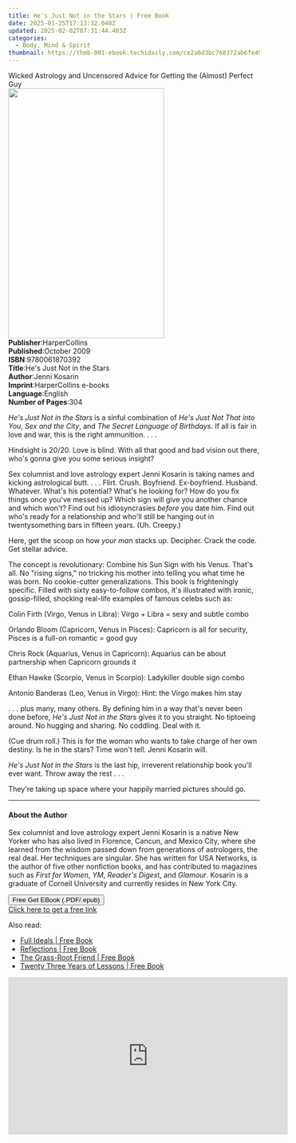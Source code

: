 ```yaml
---
title: He's Just Not in the Stars | Free Book
date: 2025-01-25T17:13:32.040Z
updated: 2025-02-02T07:31:44.403Z
categories:
  - Body, Mind & Spirit
thumbnail: https://thmb-001-ebook.techidaily.com/ce2a6d3bc768372ab6fe49f17aac06f2601a1dca993c1064a5dbb5b5a93d68f3.jpg
---
```

<main id="book-container">
  <div class="flex flex-col">
    <div class="book-brief flex-1 py-6 px-4 sm:p-6 md:py-10 md:px-8">
      <!-- brief-->
      <div class="book-brief-main">
        Wicked Astrology and Uncensored Advice for Getting the (Almost) Perfect
        Guy
      </div>
    </div>
    <div
      class="book-meta-info flex-1 grid gap-4 col-start-1 col-end-3 row-start-1 sm:mb-6 sm:grid-cols-4 lg:gap-6 lg:col-start-2 lg:row-end-6 lg:row-span-6 lg:mb-0"
    >
      <div
        class="book-meta-info-left place-content-center mt-4 p-4 text-sm leading-6 col-start-2 col-span-2 dark:text-slate-400"
      >
        <img
          class="w-full h-500 object-cover rounded-lg sm:h-255 sm:col-span-2 lg:col-span-full"
          src="https://img-001-ebook.techidaily.com/780b17a45e09161e8bf8569ca150139a8d7e78fbd2384ec77483f8968c2236d9.jpg"
          alt=""
          width="312"
          height="500"
        />
      </div>
      <div
        class="book-meta-info-right mt-2 col-start-1 row-start-2 col-span-3 self-center"
      >
        <!-- meta data  -->
        <div class="flex flex-col px-4 md:px-8">
          <div class="flex-1">
            <strong>Publisher</strong>:<span class="px-2">HarperCollins</span>
          </div>
          <div class="flex-1">
            <strong>Published</strong>:<span class="px-2">October 2009</span>
          </div>
          <div class="flex-1">
            <strong>ISBN</strong>:<span class="px-2">9780061870392</span>
          </div>
          <div class="flex-1">
            <strong>Title</strong>:<span class="px-2"
              >He&#39;s Just Not in the Stars</span
            >
          </div>
          <div class="flex-1">
            <strong>Author</strong>:<span class="px-2">Jenni Kosarin</span>
          </div>
          <div class="flex-1">
            <strong>Imprint</strong>:<span class="px-2"
              >HarperCollins e-books</span
            >
          </div>
          <div class="flex-1">
            <strong>Language</strong>:<span class="px-2">English</span>
          </div>
          <div class="flex-1">
            <strong>Number of Pages</strong>:<span class="px-2">304</span>
          </div>
        </div>
      </div>
    </div>
    <div class="book-description flex-1 py-6 px-4 sm:p-6 md:py-10 md:px-8">
      <div class="book-description-main">
        <div accordion-content="" id="description">
          <p>
            <i>He's Just Not in the Stars</i> is a sinful combination of
            <i>He's Just Not That into You</i>, <i>Sex and the City</i>, and
            <i>The Secret Language of Birthdays</i>. If all is fair in love and
            war, this is the right ammunition. . . .
          </p>
          <p>
            Hindsight is 20/20. Love is blind. With all that good and bad vision
            out there, who's gonna give you some serious insight?
          </p>
          <p>
            Sex columnist and love astrology expert Jenni Kosarin is taking
            names and kicking astrological butt. . . . Flirt. Crush. Boyfriend.
            Ex-boyfriend. Husband. Whatever. What's his potential? What's he
            looking for? How do you fix things once you've messed up? Which sign
            will give you another chance and which won't? Find out his
            idiosyncrasies <i>before</i> you date him. Find out who's ready for
            a relationship and who'll still be hanging out in twentysomething
            bars in fifteen years. (Uh. Creepy.)
          </p>
          <p>
            Here, get the scoop on how <i>your man</i> stacks up. Decipher.
            Crack the code. Get stellar advice.
          </p>
          <p>
            The concept is revolutionary: Combine his Sun Sign with his Venus.
            That's all. No "rising signs," no tricking his mother into telling
            you what time he was born. No cookie-cutter generalizations. This
            book is frighteningly specific. Filled with sixty easy-to-follow
            combos, it's illustrated with ironic, gossip-filled, shocking
            real-life examples of famous celebs such as:
          </p>
          <p></p>
          Colin Firth (Virgo, Venus in Libra): Virgo + Libra = sexy and subtle
          combo
          <p></p>
          <p></p>
          Orlando Bloom (Capricorn, Venus in Pisces): Capricorn is all for
          security, Pisces is a full-on romantic = good guy
          <p></p>
          <p></p>
          Chris Rock (Aquarius, Venus in Capricorn): Aquarius can be about
          partnership when Capricorn grounds it
          <p></p>
          <p></p>
          Ethan Hawke (Scorpio, Venus in Scorpio): Ladykiller double sign combo
          <p></p>
          <p></p>
          Antonio Banderas (Leo, Venus in Virgo): Hint: the Virgo makes him stay
          <p></p>
          <p>
            . . . plus many, many others. By defining him in a way that's never
            been done before, <i>He's Just Not in the Stars</i> gives it to you
            straight. No tiptoeing around. No hugging and sharing. No coddling.
            Deal with it.
          </p>
          <p>
            (Cue drum roll.) This is for the woman who wants to take charge of
            her own destiny. Is he in the stars? Time won't tell. Jenni Kosarin
            will.
          </p>
          <p>
            <i>He's Just Not in the Stars</i> is the last hip, irreverent
            relationship book you'll ever want. Throw away the rest . . .
          </p>
          <p>
            They're taking up space where your happily married pictures should
            go.
          </p>
        </div>
        <div class="accordion-fader"></div>
      </div>
    </div>
    <div class="book-excerpts flex-1 py-6 px-4 sm:p-6 md:py-10 md:px-8">
      <!-- excerpts-->
      <div class="book-excerpts-main">
        <hr />
        <h4 class="placeholder placeholder-heading">
          <span>About the Author</span>
        </h4>
        <p></p>
        <p>
          Sex columnist and love astrology expert Jenni Kosarin is a native New
          Yorker who has also lived in Florence, Cancun, and Mexico City, where
          she learned from the wisdom passed down from generations of
          astrologers, the real deal. Her techniques are singular. She has
          written for USA Networks, is the author of five other nonfiction
          books, and has contributed to magazines such as
          <i>First for Women</i>, <i>YM</i>, <i>Reader's Diges</i>t, and
          <i>Glamour</i>. Kosarin is a graduate of Cornell University and
          currently resides in New York City.
        </p>
        <p></p>
      </div>
    </div>
    <div
      class="book-about-author flex-1 py-6 px-4 sm:p-6 md:py-10 md:px-8"
    ></div>
    <div class="book-free-get flex-1 py-6 px-4 sm:p-6 md:py-10 md:px-8">
      <button
        id="btn-free-get"
        class="bg-blue-500 hover:bg-blue-700 text-white font-bold py-2 px-4 rounded"
      >
        Free Get EBook (.PDF/.epub)
      </button>
      <div id="countdown-display" class="px-2 text-lg mt-2"></div>
      <a
        id="free-link"
        class="hidden bg-blue-500 hover:bg-blue-700 text-white font-bold py-2 px-4 rounded"
        href="https://www.ebooks.com/en-us/book/211378087/he-s-just-not-in-the-stars/jenni-kosarin/"
        target="_blank"
        >Click here to get a free link</a
      >
    </div>
    <script>
      let countdownTime = 0;
      let countdownInterval = null;
      document
        .getElementById('btn-free-get')
        .addEventListener('click', startCountdown);
      function startCountdown() {
        countdownTime = new Date().getTime() + 60000 * 3;
        countdownInterval = setInterval(updateCountdown, 1000);
        document.getElementById('btn-free-get').disabled = true;
        document
          .getElementById('btn-free-get')
          .classList.add('bg-gray-500', 'cursor-not-allowed');
      }
      function updateCountdown() {
        let currentTime = new Date().getTime();
        let timeLeft = countdownTime - currentTime;
        let secondsLeft = Math.floor(timeLeft / 1000);
        document.getElementById('countdown-display').innerHTML =
          `Remaining time: ${secondsLeft} seconds.`;
        if (secondsLeft <= 0) {
          clearInterval(countdownInterval);
          document.getElementById('btn-free-get').classList.add('hidden');
          document.getElementById('free-link').classList.remove('hidden');
          document.getElementById('countdown-display').innerHTML = '';
        }
      }
    </script>
  </div>
</main>

<ins class="adsbygoogle"
      style="display:block"
      data-ad-client="ca-pub-7571918770474297"
      data-ad-slot="8358498916"
      data-ad-format="auto"
      data-full-width-responsive="true"></ins>
    

<span class="atpl-alsoreadstyle">Also read:</span>
<div><ul>
<li><a href="https://novels-ebooks.techidaily.com/210772834-9781922405081-full-ideals/"><u>Full Ideals | Free Book</u></a></li>
<li><a href="https://novels-ebooks.techidaily.com/210772841-9781649694669-reflections/"><u>Reflections | Free Book</u></a></li>
<li><a href="https://novels-ebooks.techidaily.com/210772827-9781925939040-the-grass-root-friend/"><u>The Grass-Root Friend | Free Book</u></a></li>
<li><a href="https://novels-ebooks.techidaily.com/210772825-9781925819571-twenty-three-years-of-lessons/"><u>Twenty Three Years of Lessons | Free Book</u></a></li>
</ul></div>

<!-- affiliate ads begin -->
<iframe width="560" height="315" src="https://www.youtube.com/embed/1dR4tF3VgyU?si=AJipgqZsNNxsRsBW" title="YouTube video player" frameborder="0" allow="accelerometer; autoplay; clipboard-write; encrypted-media; gyroscope; picture-in-picture; web-share" referrerpolicy="strict-origin-when-cross-origin" allowfullscreen></iframe>
<!-- affiliate ads end -->

